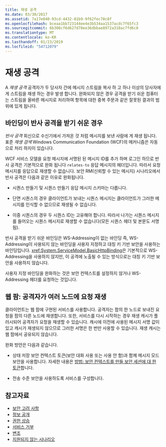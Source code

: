 ```yaml
---
title: 재생 공격
ms.date: 03/30/2017
ms.assetid: 7a17e040-93cd-4432-81b9-9f62fec78c8f
ms.openlocfilehash: bceaa1bb723144ee4e3b534aa1537acdc7f65fc3
ms.sourcegitcommit: 6b308cf6d627d78ee36dbbae8972a310ac7fd6c8
ms.translationtype: MT
ms.contentlocale: ko-KR
ms.lasthandoff: 01/23/2019
ms.locfileid: "54712079"
---
```

# <a name="replay-attacks"></a>재생 공격
A *재생 공격* 공격자가 두 당사자 간에 메시지 스트림을 복사 하 고 하나 이상의 당사자에 게 스트림을 재생 하는 경우 발생 합니다. 완화되지 않은 경우 공격을 받기 쉬운 컴퓨터는 스트림을 올바른 메시지로 처리하여 항목에 대한 중복 주문과 같은 잘못된 결과의 범위에 있게 됩니다.  
  
## <a name="bindings-may-be-subject-to-reflection-attacks"></a>바인딩이 반사 공격을 받기 쉬운 경우  
 *반사 공격* 회신으로 수신기에서 가져온 것 처럼 메시지를 보낸 사람에 게 재생 됩니다. 표준 *재생 검색* Windows Communication Foundation (WCF)의 메커니즘은 자동으로 처리 하지이 있습니다.  
  
 WCF 서비스 모델을 요청 메시지에 서명된 된 메시지 ID를 추가 하며 로그인 하므로 반사 공격은 기본적으로 완화 됩니다 `relates-to` 응답 메시지의 헤더입니다. 따라서 요청 메시지를 응답으로 재생할 수 없습니다. 보안 RM(신뢰할 수 있는 메시지) 시나리오에서 반사 공격은 다음과 같은 이유로 완화됩니다.  
  
-   시퀀스 만들기 및 시퀀스 만들기 응답 메시지 스키마는 다릅니다.  
  
-   단면 시퀀스의 경우 클라이언트가 보내는 시퀀스 메시지는 클라이언트가 그러한 메시지를 인식할 수 없으므로 재생될 수 없습니다.  
  
-   이중 시퀀스의 경우 두 시퀀스 ID는 고유해야 합니다. 따라서 나가는 시퀀스 메시지를 들어오는 시퀀스 메시지로 재생할 수 없습니다(모든 시퀀스 헤더 및 본문도 서명됨).  
  
 반사 공격을 받기 쉬운 바인딩은 WS-Addressing이 없는 바인딩 즉, WS-Addressing이 사용되지 않는 바인딩을 사용자 지정하고 대칭 키 기반 보안을 사용하는 바인딩입니다. <xref:System.ServiceModel.BasicHttpBinding>은 기본적으로 WS-Addressing을 사용하지 않지만, 이 공격에 노출될 수 있는 방식으로는 대칭 키 기반 보안을 사용하지 않습니다.  
  
 사용자 지정 바인딩을 완화하는 것은 보안 컨텍스트를 설정하지 않거나 WS-Addressing 헤더를 요청하는 것입니다.  
  
## <a name="web-farm-attacker-replays-request-to-multiple-nodes"></a>웹 팜: 공격자가 여러 노드에 요청 재생  
 클라이언트는 웹 팜에 구현된 서비스를 사용합니다. 공격자는 팜의 한 노드로 보내진 요청을 팜의 다른 노드에 재생합니다. 또한, 서비스를 다시 시작하는 경우 재생 캐시가 플러시되어 공격자가 요청을 재생할 수 있습니다. 캐시에 이전에 사용된 메시지 서명 값이 있고 캐시가 재생되지 않으므로 그러한 서명은 한 번만 사용할 수 있습니다. 재생 캐시는 웹 팜에서 공유되지 않습니다.  
  
 완화 방안은 다음과 같습니다.  
  
-   상태 저장 보안 컨텍스트 토큰(보안 대화 사용 또는 사용 안 함)과 함께 메시지 모드 보안을 사용합니다. 자세한 내용은 [방법: 보안 컨텍스트를 만들 보안 세션에 대 한 토큰](../../../../docs/framework/wcf/feature-details/how-to-create-a-security-context-token-for-a-secure-session.md)합니다.  
  
-   전송 수준 보안을 사용하도록 서비스를 구성합니다.  
  
## <a name="see-also"></a>참고자료
- [보안 고려 사항](../../../../docs/framework/wcf/feature-details/security-considerations-in-wcf.md)
- [정보 공개](../../../../docs/framework/wcf/feature-details/information-disclosure.md)
- [권한 상승](../../../../docs/framework/wcf/feature-details/elevation-of-privilege.md)
- [서비스 거부](../../../../docs/framework/wcf/feature-details/denial-of-service.md)
- [변조](../../../../docs/framework/wcf/feature-details/tampering.md)
- [지원되지 않는 시나리오](../../../../docs/framework/wcf/feature-details/unsupported-scenarios.md)
